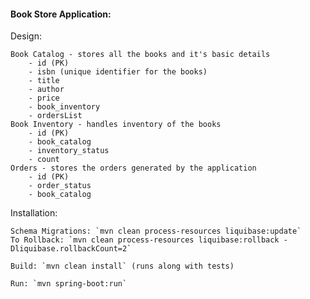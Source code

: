 #### Book Store Application:

Design:

    Book Catalog - stores all the books and it's basic details
        - id (PK)
        - isbn (unique identifier for the books)
        - title 
        - author
        - price
        - book_inventory
        - ordersList
    Book Inventory - handles inventory of the books
        - id (PK)
        - book_catalog
        - inventory_status
        - count
    Orders - stores the orders generated by the application
        - id (PK)
        - order_status
        - book_catalog



Installation:

    Schema Migrations: `mvn clean process-resources liquibase:update`
    To Rollback: `mvn clean process-resources liquibase:rollback -Dliquibase.rollbackCount=2`

    Build: `mvn clean install` (runs along with tests)
    
    Run: `mvn spring-boot:run`

